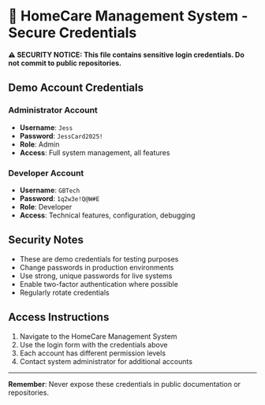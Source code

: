 # 🔐 HomeCare Management System - Secure Credentials

**⚠️ SECURITY NOTICE: This file contains sensitive login credentials. Do not commit to public repositories.**

## Demo Account Credentials

### Administrator Account
- **Username**: `Jess`
- **Password**: `JessCard2025!`
- **Role**: Admin
- **Access**: Full system management, all features

### Developer Account
- **Username**: `GBTech`
- **Password**: `1q2w3e!Q@W#E`
- **Role**: Developer
- **Access**: Technical features, configuration, debugging

## Security Notes

- These are demo credentials for testing purposes
- Change passwords in production environments
- Use strong, unique passwords for live systems
- Enable two-factor authentication where possible
- Regularly rotate credentials

## Access Instructions

1. Navigate to the HomeCare Management System
2. Use the login form with the credentials above
3. Each account has different permission levels
4. Contact system administrator for additional accounts

---

**Remember**: Never expose these credentials in public documentation or repositories.
